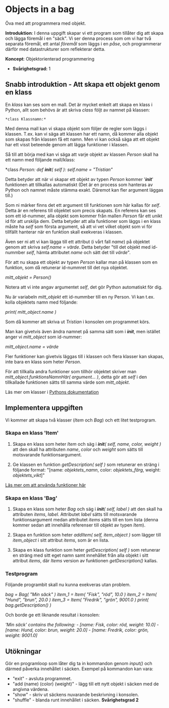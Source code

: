 # Objects in a bag

Öva med att programmera med objekt.

**Introduktion**:
I denna uppgift skapar vi ett program som tillåter dig att skapa och lägga föremål i en "säck". Vi ser denna process som om vi har två separata föremål, ett antal *föremål* som läggs i en *påse*, och programmerar därför med datastrukturer som reflekterar detta.
 
**Koncept**: Objektorienterad programmering

- **Svårighetsgrad:** 1

## Snabb introduktion - Att skapa ett objekt genom en klass

En *klass* kan ses som en mall. Det är mycket enkelt att skapa en klass i Python, allt som behövs är att skriva *class* följt av namnet på klassen:
	
	*class Klassnamn:*

Med denna mall kan vi skapa objekt som följer de regler som läggs i klassen. T.ex. kan vi säga att klassen har ett namn, då kommer alla objekt som skapas från klassen få ett namn. Men vi kan också säga att ett objekt har ett visst beteende genom att lägga funktioner i klassen.

Så till att börja med kan vi säga att varje objekt av klassen *Person* skall ha ett namn med följande mall/klass:

 *class *Person:*
   *def __init__( self ):*
      *self.name = "Tristian"*

Detta betyder att när vi skapar ett objekt av typen *Person* kommer '*__init__*' funktionen att tillkallas automatiskt (Det är en process som hanteras av Python och namnet måste stämma exakt. Däremot kan fler argument läggas till.)

Som ni märker finns det ett argument till funktionen som här kallas för *self*. Detta är en referens till objektet som precis skapats. En referens kan ses som ett id-nummer, alla objekt som kommer från mallen *Person* får ett unikt id för att urskilja dem. Detta betyder att alla funktioner som läggs i en klass måste ha *self* som första argument, så att vi vet vilket objekt som vi för tillfällt hanterar när en funktion skall exekveras i klassen.

Även ser ni att vi kan lägga till ett attribut (i vårt fall *name*) på objektet genom att skriva *self.name = värde*. Detta betyder "till det objekt med id-nummber *self*, hämta attributet *name* och sätt det till *värde*".

För att nu skapa ett objekt av typen *Person* kallar man på klassen som en funktion, som då retunerar id-nummret till det nya objektet.
 
 *mitt_objekt = Person()*

Notera att vi inte angav argumentet *self*, det gör Python automatiskt för dig.

Nu är variabeln *mitt_objekt* ett id-nummber till en ny Person. Vi kan t.ex. kolla objektets namn med följande:

*print( mitt_object.name )*

Som då kommer att skriva ut *Tristian* i konsolen om programmet körs.

Man kan givetvis även ändra namnet på samma sätt som i *__init__*, men istället anger vi *mitt_object* som id-nummer:

*mitt_object.name = värde*

Fler funktioner kan givetvis läggas till i klassen och flera klasser kan skapas, inte bara en klass som heter *Person*.

För att tillkalla andra funktioner som tillhör objektet skriver man *mitt_object.funktionsNamnHär( argument... )*, detta gör att *self* i den tillkallade funktionen sätts till samma värde som *mitt_objekt*.

Läs mer om klasser i [Pythons dokumentation](https://docs.python.org/2/tutorial/classes.html)

## Implementera uppgiften

Vi kommer att skapa två klasser (*Item* och *Bag*) och ett litet testprogram.

### Skapa en klass 'Item'

1. Skapa en klass som heter *Item* och säg i *__init__( self, name, color, weight )* att den skall ha attributen *name*, *color* och *weight* som sätts till motsvarande funktionsargument.

2. Ge klassen en funktion *getDescription( self )* som retunerar en sträng i följande format:
 "[name: *objektets_namn*, color: *objektets_färg*, weight: *objektets_vikt*]"

 [Läs mer om att använda funktioner här](https://docs.python.org/2/tutorial/controlflow.html#defining-functions)

### Skapa en klass 'Bag'

1. Skapa en klass som heter *Bag* och säg i *__init__( self, label )* att den skall ha attributen *items*, *label*. Attributet *label* sätts till motsvarande funktionsargument medan attributet *items* sätts till en tom lista (denna kommer sedan att innehålla referenser till objekt av typen *Item*).

2. Skapa en funktion som heter *addItem( self, item_object )* som lägger till *item_object* i sitt attribut *items*, som är en lista.

3. Skapa en klass funktion som heter *getDescription( self )* som retunerar en sträng med sitt eget namn samt innehållet från alla objekt i sitt attribut *items*, där *Items* version av funktionen *getDescription()* kallas.

### Testprogram

Följande programbit skall nu kunna exekveras utan problem.

*bag = Bag( "Min säck" )*
*item_1 = Item( "Fisk", "röd", 10.0 )*
*item_2 = Item( "Hund", "brun", 20.0 )*
*item_3 = Item( "Fredrik", "grön", 9001.0 )*
*print( bag.getDescription() )*

Och borde ge ett liknande resultat i konsolen:

*'Min säck' contains the following:*
 *- [name: Fisk, color: röd, weight: 10.0]*
 *- [name: Hund, color: brun, weight: 20.0]*
 *- [name: Fredrik, color: grön, weight: 9001.0]*

## Utökningar

Gör en programloop som låter dig ta in kommandon genom *input()* och därmed påverka innehållet i säcken. Exempel på kommandon kan vara:
 - "exit" - avsluta programmet.
 - "add (name) (color) (weight)" - lägg till ett nytt objekt i säcken med de angivna värdena.
 - "show" - skriv ut säckens nuvarande beskrivning i konsolen.
 - "shuffle" - blanda runt innehållet i säcken.
 **Svårighetsgrad 2**

